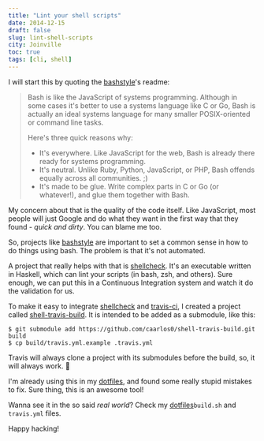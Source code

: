 ```yaml
---
title: "Lint your shell scripts"
date: 2014-12-15
draft: false
slug: lint-shell-scripts
city: Joinville
toc: true
tags: [cli, shell]
---
```


I will start this by quoting the [bashstyle](https://github.com/progrium/bashstyle)'s readme:

> Bash is like the JavaScript of systems programming. Although in some cases it's better to use a systems language like C or Go, Bash is actually an ideal systems language for many smaller POSIX-oriented or command line tasks.
> 
> Here's three quick reasons why:
> - It's everywhere. Like JavaScript for the web, Bash is already there ready
> for systems programming.
> - It's neutral. Unlike Ruby, Python, JavaScript, or PHP, Bash offends equally
> across all communities. ;)
> - It's made to be glue. Write complex parts in C or Go (or whatever!), and
> glue them together with Bash.

My concern about that is the quality of the code itself. Like JavaScript, most people will just Google and do what they want in the first way that they found - *quick and dirty*. You can blame me too.

So, projects like [bashstyle](https://github.com/progrium/bashstyle) are important to set a common sense in how to do things using bash. The problem is that it's not automated.

A project that really helps with that is [shellcheck](https://github.com/koalaman/shellcheck). It's an executable written in Haskell, which can lint your scripts (in bash, zsh, and others). Sure enough, we can put this in a Continuous Integration system and watch it do the validation for us.

To make it easy to integrate [shellcheck](https://github.com/koalaman/shellcheck) and [travis-ci](http://travis-ci.org/), I created a project called [shell-travis-build](https://github.com/caarlos0/shell-travis-build). It is intended to be added as a submodule, like this:

```
$ git submodule add https://github.com/caarlos0/shell-travis-build.git build
$ cp build/travis.yml.example .travis.yml
```

Travis will always clone a project with its submodules before the build, so, it will always work. :beer:

I'm already using this in my [dotfiles](https://github.com/caarlos0/dotfiles), and found some really stupid mistakes to fix. Sure thing, this is an awesome tool!

Wanna see it in the so said *real world*? Check my [dotfiles](https://github.com/caarlos0/dotfiles)`build.sh` and `travis.yml` files.

Happy hacking!
